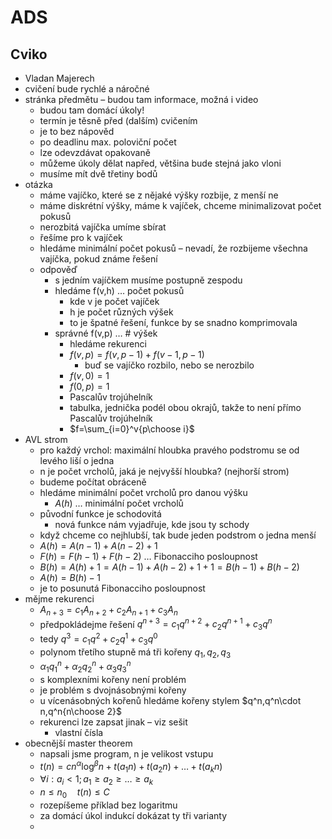 # ADS

## Cviko

- Vladan Majerech
- cvičení bude rychlé a náročné
- stránka předmětu – budou tam informace, možná i video
	- budou tam domácí úkoly!
	- termín je těsně před (dalším) cvičením
	- je to bez nápověd
	- po deadlinu max. poloviční počet
	- lze odevzdávat opakovaně
	- můžeme úkoly dělat napřed, většina bude stejná jako vloni
	- musíme mít dvě třetiny bodů
- otázka
	- máme vajíčko, které se z nějaké výšky rozbije, z menší ne
	- máme diskrétní výšky, máme k vajíček, chceme minimalizovat počet pokusů
	- nerozbitá vajíčka umíme sbírat
	- řešíme pro k vajíček
	- hledáme minimální počet pokusů – nevadí, že rozbijeme všechna vajíčka, pokud známe řešení
	- odpověď
		- s jedním vajíčkem musíme postupně zespodu
		- hledáme f(v,h) … počet pokusů
			- kde v je počet vajíček
			- h je počet různých výšek
			- to je špatné řešení, funkce by se snadno komprimovala
		- správné f(v,p) … \# výšek
			- hledáme rekurenci
			- $f(v,p)=f(v,p-1)+f(v-1,p-1)$
				- buď se vajíčko rozbilo, nebo se nerozbilo
			- $f(v,0)=1$
			- $f(0,p)=1$
			- Pascalův trojúhelník
			- tabulka, jednička podél obou okrajů, takže to není přímo Pascalův trojúhelník
			- $f=\sum_{i=0}^v{p\choose i}$
- AVL strom
	- pro každý vrchol: maximální hloubka pravého podstromu se od levého liší o jedna
	- n je počet vrcholů, jaká je nejvyšší hloubka? (nejhorší strom)
	- budeme počítat obráceně
	- hledáme minimální počet vrcholů pro danou výšku
		- $A(h)$ … minimální počet vrcholů
	- původní funkce je schodovitá
		- nová funkce nám vyjadřuje, kde jsou ty schody
	- když chceme co nejhlubší, tak bude jeden podstrom o jedna menší
	- $A(h)=A(n-1)+A(n-2)+1$
	- $F(h)=F(h-1)+F(h-2)$ … Fibonacciho posloupnost
	- $B(h)=A(h)+1=A(h-1)+A(h-2)+1+1=B(h-1)+B(h-2)$
	- $A(h)=B(h)-1$
	- je to posunutá Fibonacciho posloupnost
- mějme rekurenci
	- $A_{n+3}=c_1A_{n+2}+c_2A_{n+1}+c_3A_n$
	- předpokládejme řešení $q^{n+3}=c_1q^{n+2}+c_2q^{n+1}+c_3q^n$
	- tedy $q^3=c_1q^2+c_2q^1+c_3q^0$
	- polynom třetího stupně má tři kořeny $q_1,q_2,q_3$
	- $\alpha_1q_1^n+\alpha_2q_2^n+\alpha_3q_3^n$
	- s komplexními kořeny není problém
	- je problém s dvojnásobnými kořeny
	- u vícenásobných kořenů hledáme kořeny stylem $q^n,q^n\cdot n,q^n{n\choose 2}$
	- rekurenci lze zapsat jinak – viz sešit
		- vlastní čísla
- obecnější master theorem
	- napsali jsme program, n je velikost vstupu
	- $t(n)=cn^\alpha\log^\beta n+t(a_1n)+t(a_2n)+\dots+t(a_kn)$
	- $\forall i:a_i\lt 1; a_1\geq a_2\geq \dots\geq a_k$
	- $n\leq n_0\quad t(n)\leq C$
	- rozepíšeme příklad bez logaritmu
	- za domácí úkol indukcí dokázat ty tři varianty
	- 